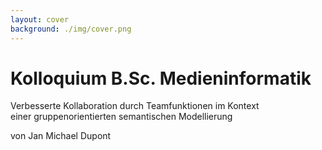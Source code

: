 ```yaml
---
layout: cover
background: ./img/cover.png
---
```


# Kolloquium B.Sc. Medieninformatik

Verbesserte Kollaboration durch Teamfunktionen im Kontext  
einer gruppenorientierten semantischen Modellierung

von Jan Michael Dupont

<DalleDisclaimer position="right" />
